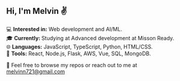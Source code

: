 ## Hi, I'm Melvin :v:

:computer: <b>Interested in:</b> Web development and AI/ML.  
:mortar_board: <b>Currently: </b> Studying at Advanced development at Misson Ready.  
:globe_with_meridians: <b>Languages:</b> JavaScript, TypeScript, Python, HTML/CSS.  
:wrench: <b>Tools:</b> React, Node.js, Flask, AWS, Vue, SQL, MongoDB.    

:iphone: Feel free to browse my repos or reach out to me at melvinn721@gmail.com

